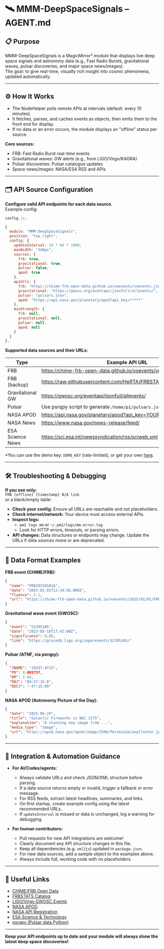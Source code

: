 # 🛰️ MMM-DeepSpaceSignals – AGENT.md

## 📋 Purpose

MMM-DeepSpaceSignals is a MagicMirror² module that displays live deep space signals and astronomy data (e.g., Fast Radio Bursts, gravitational waves, pulsar discoveries, and major space news/images).  
The goal: to give real-time, visually rich insight into cosmic phenomena, updated automatically.

---

## ⚙️ How It Works

- The NodeHelper polls remote APIs at intervals (default: every 10 minutes).
- It fetches, parses, and caches events as objects, then emits them to the front end for display.
- If no data or an error occurs, the module displays an "offline" status per source.

**Core sources:**
- FRB: Fast Radio Burst real-time events
- Gravitational waves: GW alerts (e.g., from LIGO/Virgo/KAGRA)
- Pulsar discoveries: Pulsar catalogue updates
- Space news/images: NASA/ESA RSS and APIs

---

## 🗂️ API Source Configuration

**Configure valid API endpoints for each data source.**  
Example config:

```js
config.js:

{
  module: "MMM-DeepSpaceSignals",
  position: "top_right",
  config: {
    updateInterval: 10 * 60 * 1000,
    maxWidth: "340px",
    sources: {
      frb: true,
      gravitational: true,
      pulsar: false,
      apod: true
    },
    apiUrls: {
      frb: "https://chime-frb-open-data.github.io/voevents/voevents.json",
      gravitational: "https://gwosc.org/eventapi/jsonfull/allevents/",
      pulsar: "pulsars.json",
      apod: "https://api.nasa.gov/planetary/apod?api_key=*****"
    },
    minStrength: {
      frb: null,
      gravitational: null,
      pulsar: null,
      apod: null
    }
  }
},

```

**Supported data sources and their URLs:**

| Type              | Example API URL                                                                                  | Format        | Auth     |
|-------------------|--------------------------------------------------------------------------------------------------|--------------|----------|
| FRB               | https://chime-frb-open-data.github.io/voevents/voevents.json                                     | JSON         | No       |
| FRB (backup)      | https://raw.githubusercontent.com/HeRTA/FRBSTATS/main/catalogue.json                                         | JSON         | No       |
| Gravitational GW  | https://gwosc.org/eventapi/jsonfull/allevents/                                                   | JSON         | No       |
| Pulsar            | Use psrqpy script to generate `/home/pi/pulsars.json` from ATNF catalog                          | JSON         | No       |
| NASA APOD         | https://api.nasa.gov/planetary/apod?api_key=YOUR_KEY                                             | JSON         | Yes*     |
| NASA News         | https://www.nasa.gov/news-release/feed/                                                          | RSS/XML      | No       |
| ESA Science News  | https://sci.esa.int/newssyndication/rss/sciweb.xml                                               | RSS/XML      | No       |

*You can use the demo key: `DEMO_KEY` (rate-limited), or get your own [here](https://api.nasa.gov/).

---

## 🛠️ Troubleshooting & Debugging

**If you see only:**  
`FRB (offline) [timestamp] N/A link`  
or a blank/empty table:

- **Check your config:** Ensure all URLs are reachable and not placeholders.
- **Check internet/network:** Your device must access external APIs.
- **Inspect logs:**  
  - `pm2 logs mm` or `~/.pm2/logs/mm-error.log`
  - Look for HTTP errors, timeouts, or parsing errors.
- **API changes:** Data structures or endpoints may change. Update the URLs if data sources move or are deprecated.

---

## 📝 Data Format Examples

**FRB event (CHIME/FRB):**
```json
{
  "name": "FRB20250101A",
  "date": "2025-01-01T12:34:56.000Z",
  "fluence": 2.1,
  "url": "https://chime-frb-open-data.github.io/voevents/2025/01/01/FRB20250101A.voevent"
}
```

**Gravitational wave event (GWOSC):**
```json
{
  "event": "S230518h",
  "date": "2023-05-18T17:42:00Z",
  "significance": 0.98,
  "link": "https://gracedb.ligo.org/superevents/S230518h/"
}
```

**Pulsar (ATNF, via psrqpy):**
```json
{
  "JNAME": "J0437-4715",
  "P0": 0.005757,
  "DM": 2.64,
  "RAJ": "04:37:15.8",
  "DECJ": "-47:15:09"
}
```

**NASA APOD (Astronomy Picture of the Day):**
```json
{
  "date": "2025-06-29",
  "title": "Galactic Fireworks in NGC 1275",
  "explanation": "A stunning new image from ...",
  "media_type": "image",
  "url": "https://apod.nasa.gov/apod/image/2506/PerseusGalaxyCluster.jpg"
}
```

---

## 🤖 Integration & Automation Guidance

- **For AI/Codex/agents:**  
  - Always validate URLs and check JSON/XML structure before parsing.
  - If a data source returns empty or invalid, trigger a fallback or error message.
  - For RSS feeds, extract latest headlines, summaries, and links.
  - On first startup, create example config using the latest recommended URLs.
  - If `updateInterval` is missed or data is unchanged, log a warning for debugging.

- **For human contributors:**  
  - Pull requests for new API integrations are welcome!
  - Clearly document any API structure changes in this file.
  - Keep all dependencies (e.g. `xml2js`) updated in `package.json`.
  - For new data sources, add a sample object to the examples above.
  - Always include full, working code with no placeholders.

---

## 🔗 Useful Links

- [CHIME/FRB Open Data](https://chime-frb-open-data.github.io/)
- [FRBSTATS Catalog](https://github.com/HeRTA/FRBSTATS)
- [LIGO/Virgo GWOSC Events](https://gwosc.org/)
- [NASA APOD](https://apod.nasa.gov/apod/astropix.html)
- [NASA API Registration](https://api.nasa.gov/)
- [ESA Science & Technology](https://sci.esa.int/web/guest/home)
- [psrqpy (Pulsar data Python)](https://psrqpy.readthedocs.io/)

---

**Keep your API endpoints up to date and your module will always show the latest deep space discoveries!**
